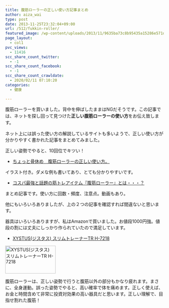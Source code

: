 ```yaml
---
title: 腹筋ローラーの正しい使い方記事まとめ
author: aiza_wai
type: post
date: 2013-11-25T23:32:04+09:00
url: /512/fukkin-roller/
featured_image: /wp-content/uploads/2013/11/9635ba73c8b95435a15286e571d2544e.png
page_layout:
  - col1
pvc_views:
  - 11416
scc_share_count_twitter:
  - -1
scc_share_count_facebook:
  - -1
scc_share_count_crawldate:
  - 2020/02/11 07:10:20
categories:
  - 健康

---
```

<p class="aligncenter">
  腹筋ローラーを買いました。<span style="line-height: 1.5;">背中を伸ばしたままはNGだそうです。この記事では、ネットを探し回って見つけた<strong>正しい腹筋ローラーの使い方</strong>をお伝え致します。</span>
</p>

<!--more-->

ネット上には誤った使い方の解説しているサイトも多いようで、正しい使い方が分かりやすく書かれた記事をまとめてみました。

正しい姿勢でやると、10回位でキツい！

  * <a href="http://kntseikotu.blog116.fc2.com/blog-entry-627.html" target="_blank">ちょっと骨休め　腹筋ローラーの正しい使い方。</a>

イラスト付き。ダメな例も書いてあり、とても分かりやすいです。

  * <a href="http://matome.naver.jp/odai/2137594234660640401" target="_blank">コスパ最強と話題の筋トレアイテム『腹筋ローラー』とは・・・？</a>

まとめ記事です。使い方に回数・頻度、注意点。動画もあり。

<p class="m50-t">
  他にもいろいろありましたが、上の２つの記事を確認すれば間違ないと思います。
</p>

器具はいろいろありますが、私はAmazonで買いました。お値段1000円強。値段の割には丈夫にしっかり作られていたので満足しています。

  * [XYSTUS(ジスタス) スリムトレーナーTR H-7218][1]

<p class="m20-t">
  <img src="http://ecx.images-amazon.com/images/I/41yvkI0m1EL._SL160_.jpg" alt="XYSTUS(ジスタス) スリムトレーナーTR H-7218" width="160" height="88" class="aligncenter" style="border: none;" />
</p>

<p class="m50-t">
  腹筋ローラーは、正しい姿勢で行うと腹筋以外の部分もかなり疲れます。まさに、全身運動。誤った姿勢でやると、高い確率で体を痛めます。正しく使えば、お金と時間含めて非常に投資対効果の高い器具だと思います。正しい理解で、目指せ割れた腹筋！
</p>

 [1]: http://www.amazon.co.jp/gp/product/B0013CZQZ8/ref=as_li_qf_sp_asin_il?ie=UTF8&camp=247&creative=1211&creativeASIN=B0013CZQZ8&linkCode=as2&tag=amayutazon-22